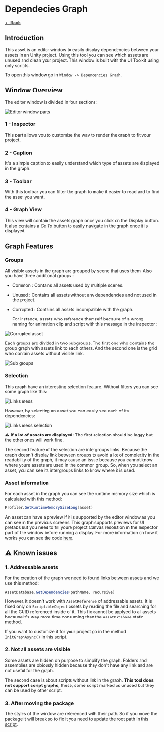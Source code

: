 # Dependecies Graph

[<- Back](../../../../README.md)


## Introduction

This asset is an editor window to easily display dependencies between your assets in an Unity project. Using this tool you can see which assets are unused and clean your project. This window is built with the UI Toolkit using only scripts. 

To open this window go in `Window -> Dependencies Graph`.

## Window Overview

The editor window is divided in four sections:

![Editor window parts](Documentation/window.png)

### 1 - Inspector

This part allows you to customize the way to render the graph to fit your project.

### 2 - Caption

It's a simple caption to easily understand which type of assets are displayed in the graph.

### 3 - Toolbar

With this toolbar you can filter the graph to make it easier to read and to find the asset you want.

### 4 - Graph View

This view will contain the assets graph once you click on the Display button. It also contains a *Go To* button to easily navigate in the graph once it is displayed.

## Graph Features

### Groups

All visible assets in the graph are grouped by scene that uses them. Also you have three additional groups :
- Common : Contains all assets used by multiple scenes.
- Unused : Contains all assets without any dependencies and not used in the project.
- Corrupted : Contains all assets incompatible with the graph. 

  For instance, assets who reference themself because of a wrong naming for animation clip and script with this message in the inspector :

![Corrupted asset](Documentation/corrupted-asset.png)

Each groups are divided in two subgroups. The first one who contains the group graph with assets link to each others. And the second one is the grid who contain assets without visible link.

![Sub groups](Documentation/sub-groups.png)

### Selection

This graph have an interesting selection feature. Without filters you can see some graph like this:

![Links mess](Documentation/links-mess.png)

However, by selecting an asset you can easily see each of its dependencies:

![Links mess selection](Documentation/links-mess-selection.png)

:warning: **If a lot of assets are displayed**: The first selection should be laggy but the other ones will work fine.

The second feature of the selection are intergroups links. Because the graph doesn't display link between groups to avoid a lot of complexity in the readability of the graph, it may cause an issue because you cannot know where youre assets are used in the common group. So, when you select an asset, you can see its intergroups links to know where it is used.

### Asset information

For each asset in the graph you can see the runtime memory size which is calculated with this method:

```cs
Profiler.GetRuntimeMemorySizeLong(asset)
```
An asset can have a preview if it is supported by the editor window as you can see in the previous screens. This graph supports previews for UI prefabs but you need to fill youre project Canvas resolution in the Inspector part of the window before running a display. For more information on how it works you can see the code [here](Utils/GraphNodePreviewLoader.cs).

## :warning: Known issues

### 1. Addressable assets

For the creation of the graph we need to found links between assets and we use this method:

```cs
AssetDatabase.GetDependencies(pathName, recursive)
```

However, it doesn't work with `AssetReference` of addressable assets. It is fixed only on `ScriptableObject` assets by reading the file and searching for all the GUID referenced inside of it. This fix cannot be applyed to all assets because it's way more time consuming than the `AssetDatabase` static method.

If you want to customize it for your project go in the method `InitGraphAsync()` in this [script](Utils/Builders//GraphBuilder.cs).


### 2. Not all assets are visible

Some assets are hidden on purpose to simplify the graph. Folders and assemblies are obiously hidden because they don't have any link and are not useful for the graph. 

The second case is about scripts without link in the graph. **This tool does not support script graphs**, these, some script marked as unused but they can be used by other script.

### 3. After moving the package

The styles of the window are referenced with their path. So if you move the package it will break so to fix it you need to update the root path in this [script](Utils/GraphPath.cs).